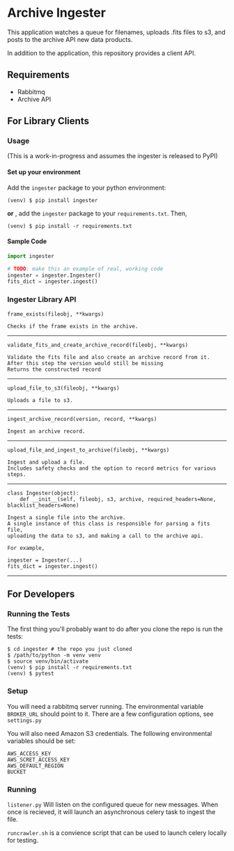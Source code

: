 # Archive Ingester
This application watches a queue for filenames, uploads .fits files to s3,
and posts to the archive API new data products.

In addition to the application, this repository provides a client API.

## Requirements

- Rabbitmq
- Archive API

## For Library Clients

### Usage
(This is a work-in-progress and assumes the ingester is released to PyPI)

#### Set up your environment
Add the `ingester` package to your python environment:

`(venv) $ pip install ingester`
 
**or** , add the `ingester` package to your `requirements.txt`. Then,

`(venv) $ pip install -r requirements.txt`
 
#### Sample Code
<!-- TODO: Make this section an example of real, working code. -->

```python
import ingester

# TODO: make this an example of real, working code
ingester = ingester.Ingester()
fits_dict = ingester.ingest()
```

### Ingester Library API
<!-- TODO: convert this to use pydoc and the function docstrings --> 

    frame_exists(fileobj, **kwargs)
    
    Checks if the frame exists in the archive.

---
    validate_fits_and_create_archive_record(fileobj, **kwargs)
    
    Validate the fits file and also create an archive record from it.
    After this step the version would still be missing
    Returns the constructed record

---
    upload_file_to_s3(fileobj, **kwargs)
    
    Uploads a file to s3.

---
    ingest_archive_record(version, record, **kwargs)
    
    Ingest an archive record.

---
    upload_file_and_ingest_to_archive(fileobj, **kwargs)
     
    Ingest and upload a file.
    Includes safety checks and the option to record metrics for various steps.

---
    class Ingester(object):
        def __init__(self, fileobj, s3, archive, required_headers=None, blacklist_headers=None)

    Ingest a single file into the archive.
    A single instance of this class is responsible for parsing a fits file,
    uploading the data to s3, and making a call to the archive api.
    
    For example,
    
    ingester = Ingester(...)
    fits_dict = ingester.ingest()

---


## For Developers

### Running the Tests
The first thing you'll probably want to do after you clone the repo is run the tests:

```
$ cd ingester # the repo you just cloned
$ /path/to/python -m venv venv
$ source venv/bin/activate
(venv) $ pip install -r requirements.txt
(venv) $ pytest
````

### Setup
<!-- TODO: Explain this. (I'm not sure how to explain this section). -->

You will need a rabbitmq server running. The environmental variable `BROKER_URL`
should point to it. There are a few configuration options, see `settings.py`

You will also need Amazon S3 credentials. The following environmental variables
should be set:

    AWS_ACCESS_KEY
    AWS_SCRET_ACCESS_KEY
    AWS_DEFAULT_REGION
    BUCKET


### Running
<!-- TODO: Explain this. (I'm not sure how to explain this section). -->

`listener.py` Will listen on the configured queue for new messages. When once is recieved,
it will launch an asynchronous celery task to ingest the file.

`runcrawler.sh` is a convience script that can be used to launch celery locally for testing.

